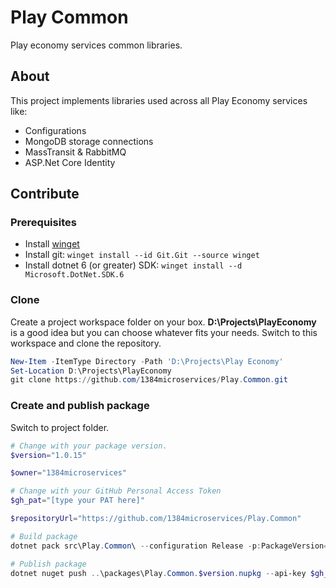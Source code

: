 # Play Common
Play economy services common libraries.

## About
This project implements libraries used across all Play Economy services like:
* Configurations
* MongoDB storage connections
* MassTransit & RabbitMQ
* ASP.Net Core Identity

## Contribute
### Prerequisites
* Install [winget](https://learn.microsoft.com/en-us/windows/package-manager/winget/)
* Install git: `winget install --id Git.Git --source winget`
* Install dotnet 6 (or greater) SDK: `winget install --d Microsoft.DotNet.SDK.6`

### Clone
Create a project workspace folder on your box. **D:\Projects\PlayEconomy** is a good idea but you can choose whatever fits your needs. Switch to this workspace and clone the repository.
```powershell
New-Item -ItemType Directory -Path 'D:\Projects\Play Economy'
Set-Location D:\Projects\PlayEconomy
git clone https://github.com/1384microservices/Play.Common.git
```

### Create and publish package
Switch to project folder.
``` powershell
# Change with your package version.
$version="1.0.15"

$owner="1384microservices"

# Change with your GitHub Personal Access Token
$gh_pat="[type your PAT here]"

$repositoryUrl="https://github.com/1384microservices/Play.Common"

# Build package
dotnet pack src\Play.Common\ --configuration Release -p:PackageVersion=$version -p:RepositoryUrl=$repositoryUrl -o ..\packages\

# Publish package
dotnet nuget push ..\packages\Play.Common.$version.nupkg --api-key $gh_pat --source "github"
```